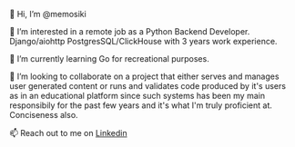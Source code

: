 👋 Hi, I’m @memosiki

👀 I’m interested in a remote job as a Python Backend Developer. Django/aiohttp PostgresSQL/ClickHouse with 3 years work experience.

🌱 I’m currently learning Go for recreational purposes.

💞️ I’m looking to collaborate on a project that either serves and manages user generated content or runs and validates
code produced by it's users as in an educational platform 
since such systems has been my main responsibily for the past few years and it's what I'm truly proficient at. Conciseness also.

📫 Reach out to me on [Linkedin](https://www.linkedin.com/in/konstantin-lukashkin/)

<!---
memosiki/memosiki is a ✨ special ✨ repository because its `README.md` (this file) appears on your GitHub profile.
You can click the Preview link to take a look at your changes.
--->
